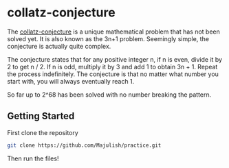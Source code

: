 # collatz-conjecture

The [collatz-conjecture](https://en.wikipedia.org/wiki/Collatz_conjecture) is a unique mathematical problem that has not been solved yet. It is also known as the 3n+1 problem. Seemingly simple, the conjecture is actually quite complex.

The conjecture states that for any positive integer n, if n is even, divide it by 2 to get n / 2. If n is odd, multiply it by 3 and add 1 to obtain 3n + 1. Repeat the process indefinitely. The conjecture is that no matter what number you start with, you will always eventually reach 1. 

So far up to 2^68 has been solved with no number breaking the pattern. 

## Getting Started

First clone the repository

```bash
git clone https://github.com/Majulish/practice.git
```

Then run the files!